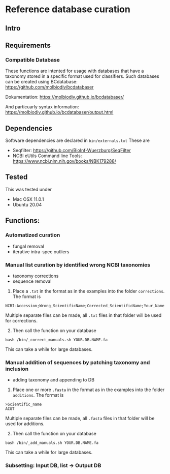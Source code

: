 # Reference database curation 

## Intro

## Requirements
### Compatible Database 
These functions are intented for usage with databases that have a taxonomy stored in a specific format used for classifiers. 
Such databases can be created using BCdatabase: https://github.com/molbiodiv/bcdatabaser

Dokumentation: https://molbiodiv.github.io/bcdatabaser/

And particuarly syntax information: https://molbiodiv.github.io/bcdatabaser/output.html

## Dependencies

Software dependencies are declared in ```bin/externals.txt```
These are 
* Seqfilter: https://github.com/BioInf-Wuerzburg/SeqFilter
* NCBI eUtils Command line Tools: https://www.ncbi.nlm.nih.gov/books/NBK179288/

## Tested 
This was tested under 
* Mac OSX 11.0.1
* Ubuntu 20.04

## Functions:

### Automatized curation
* fungal removal
* iterative intra-spec outliers

### Manual list curation by identified wrong NCBI taxonomies
* taxonomy corrections
* sequence removal

1. Place a ```.txt``` in the format as in the examples into the folder ```corrections```. 
The format is 
```
NCBI-Accession;Wrong_ScientificName;Corrected_ScientificName;Your_Name
```
 Multiple separate files can be made, all ```.txt``` files in that folder will be used for corrections.

2. Then call the function on your database 
```
bash /bin/_correct_manuals.sh YOUR.DB.NAME.fa
```
This can take a while for large databases.


### Manual addition of sequences by patching taxonomy and inclusion
* adding taxonomy and appending to DB

1. Place one or more ```.fasta``` in the format as in the examples into the folder ```additions```. 
The format is 
```
>Scientific_name
ACGT
```
 Multiple separate files can be made, all ```.fasta``` files in that folder will be used for additions.

2. Then call the function on your database 
```
bash /bin/_add_manuals.sh YOUR.DB.NAME.fa
```
This can take a while for large databases.


### Subsetting: Input DB, list -> Output DB
